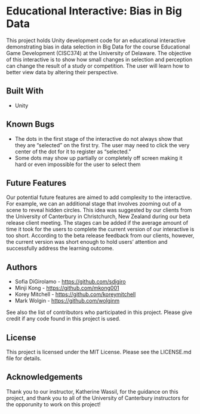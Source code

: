 # Educational Interactive: Bias in Big Data

This project holds Unity development code for an educational interactive demonstrating bias in data selection in Big Data for the course Educational Game Development (CISC374) at the University of Delaware. The objective of this interactive is to show how small changes in selection and perception can change the result of a study or competition. The user will learn how to better view data by altering their perspective.

## Built With

- Unity

## Known Bugs
- The dots in the first stage of the interactive do not always show that they are “selected” on the first try. The user may need to click the very center of the dot for it to register as “selected.”
- Some dots may show up partially or completely off screen making it hard or even impossible for the user to select them

## Future Features
Our potential future features are aimed to add complexity to the interactive. For example, we can an additional stage that involves zooming out of a scene to reveal hidden circles. This idea was suggested by our clients from the University of Canterbury in Christchurch, New Zealand during our beta release client meeting. The stages can be added if the average amount of time it took for the users to complete the current version of our interactive is too short. According to the beta release feedback from our clients, however, the current version was short enough to hold users’ attention and successfully address the learning outcome.

## Authors
- Sofia DiGirolamo - https://github.com/sdigiro
- Minji Kong - https://github.com/mkong001
- Korey Mitchell - https://github.com/koreymitchell
- Mark Wolgin - https://github.com/wolginm

See also the list of contributors who participated in this project. Please give credit if any code found in this project is used.

## License

This project is licensed under the MIT License. Please see the LICENSE.md file for details.

## Acknowledgements

Thank you to our instructor, Katherine Wassil, for the guidance on this project, and thank you to all of the University of Canterbury instructors for the opporunity to work on this project!

